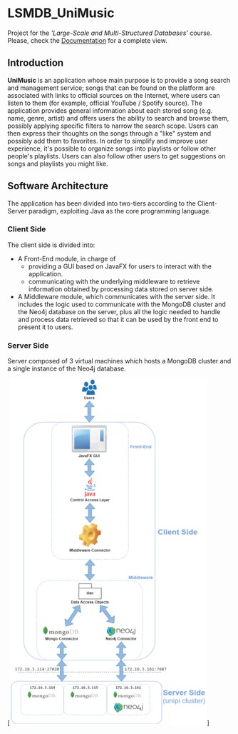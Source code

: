 # LSMDB_UniMusic
Project for the <i>'Large-Scale and Multi-Structured Databases'</i> course. Please, check the [Documentation](Documentation.pdf) for a complete view. 

## Introduction
<b>UniMusic</b> is an application whose main purpose is to provide a song search and management service; songs that can be found on the platform are associated with links to official sources on the Internet, where users can listen to them (for example, official YouTube / Spotify source).
The application provides general information about each stored song (e.g. name, genre, artist) and offers users the ability to search and browse them, possibly applying specific
filters to narrow the search scope. Users can then express their thoughts on the songs through a "like" system and possibly add them to favorites.
In order to simplify and improve user experience, it's possible to organize songs into playlists or follow other people's playlists. Users can also follow other users to get suggestions on songs and playlists you might like.

## Software Architecture
The application has been divided into two-tiers according to the Client-Server paradigm, exploiting Java as the core programming language.

### Client Side
The client side is divided into:
- A Front-End module, in charge of
  - providing a GUI based on JavaFX for users to interact with the application.
  - communicating with the underlying middleware to retrieve information obtained by processing data stored on server side.
- A Middleware module, which communicates with the server side. It includes the logic used to communicate with the MongoDB cluster and the Neo4j database on the server, plus all the logic needed to handle and process data retrieved so that it can be used by the front end to present it to users.

### Server Side
Server composed of 3 virtual machines which hosts a MongoDB cluster and a single instance of the
Neo4j database.

[<img src='imgs/architecture-diagram.png'>]
